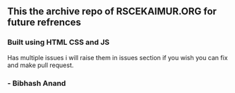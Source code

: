 ## This the archive repo of RSCEKAIMUR.ORG for future refrences

### Built using HTML CSS and JS

Has multiple issues i will raise them in issues section if you wish you can fix and make pull request.

###  - Bibhash Anand